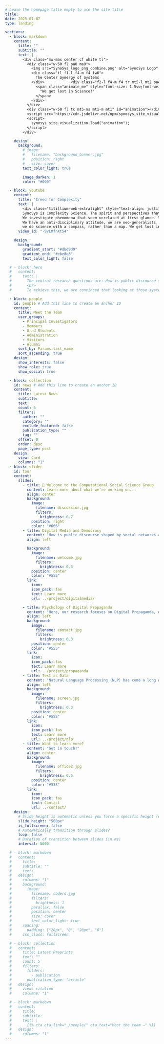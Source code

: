 ```yaml
---
# Leave the homepage title empty to use the site title
title:
date: 2025-01-07
type: landing

sections:
  - block: markdown
    content:
      title: ""
      subtitle: ""
      text: |
        <div class="mw-max center cf white tl">
          <div class="w-50 fl pa0 ma0">
            <img src="SynoSys_logo_png_combine.png" alt="SynoSys Logo" class="w-90 p-8"> 
            <div class="tl f1-l f4-m f4 fw6">
              The Center Synergy of Systems
            </div>            <div class="f2-l f4-m f4 tr mt5-l mt2 pa4" style="--duration: 1.8s; --delay: 0s">
              <span class="animate_me" style="font-size: 1.5vw;font-weight:300; max-width: 100%;">
                "We get lost in Science!"
              </span>
            </div>
          </div>
          <div class="w-50 fl tc mt5-ns mt1-m mt1" id="animation"></div>
          <script src="https://cdn.jsdelivr.net/npm/synosys_site_visualization@1.1.4"></script>
          <script>
            synosys_site_visualization.load("animation");
          </script>
        </div>

    design:
      background:
        # image:
        #   filename: "background_banner.jpg"
        #   position: right
        #   size: cover
        text_color_light: true

        image_darken: 1
        color: "#000"

  - block: youtube
    content:
      title: "Creed for Complexity"
      text: |
        <div class="titillium-web-extralight" style="text-align: justify; line-height: 1.4; font-size:1.2rem ">
        SynoSys is Complexity Science. The spirit and perspectives that Complexity Science offers pervade the Center, its people and their activities. 
        We investigate phenomena that seem unrelated at first glance. Yet, we seek and search for underlying rules that connect them. 
        We have an anti-disciplinary attitude, we are neo-generalists, we transcend the borders of traditional disciplines. We explore, 
        we do science with a compass, rather than a map. We get lost in science.</div>
      video_id: "-9VLMfnXtS4"

    design:
      background:
        gradient_start: "#dbd9d9"
        gradient_end: "#ebe8e8"
        text_color_light: false

  # - block: hero
  #   content:
  #     text: |
  #       The central research questions are: How is public discourse shaped by social networks and sorting algorithms, and how does it benefit certain rhetoric? How do generated images affect attention and emotions and how do they reinforce certain narratives more than others? Establishing causality between these factors in such complex socio-technical systems is an overarching challenge that we aim to address.
  #       <br>
  #       To achieve this, we are convinced that looking at those systems from various angles is crucial. While the overarching questions span the whole research groups, we are composed of a variety of disciplinary backgrounds and methods. Digitalization is not only impacting social systems, but also expanding the methods for studying them and enabling us to cover a spectrum of measurements of human behavior between micro and macro levels, ranging from online experiments to field studies in social media and large-scale platform data analysis, while computer simulations may help connect the scales.

  - block: people
    id: people # Add this line to create an anchor ID
    content:
      title: Meet the Team
      user_groups:
        - Principal Investigators
        - Members
        - Grad Students
        - Administration
        - Visitors
        - Alumni
      sort_by: Params.last_name
      sort_ascending: true
    design:
      show_interests: false
      show_role: true
      show_social: true

  - block: collection
    id: news # Add this line to create an anchor ID
    content:
      title: Latest News
      subtitle:
      text:
      count: 6
      filters:
        author: ""
        category: ""
        exclude_featured: false
        publication_type: ""
        tag: ""
      offset: 0
      order: desc
      page_type: post
    design:
      view: Card
      columns: "1"
  - block: slider
    id: tour
    content:
      slides:
        - title: 👋 Welcome to the Computational Social Science Group
          content: Learn more about what we're working on...
          align: center
          background:
            image:
              filename: discussion.jpg
              filters:
                brightness: 0.7
            position: right
            color: "#666"
        - title: Digital Media and Democracy
          content: "How is public discourse shaped by social networks and sorting algorithms, and how does it benefit certain rhetoric? In this research area we aim to establishing causality between such information environments and factors that are crucial for democracy, such as institutional trust, affective polarization or support for populists, which is a challenge in such complex socio-technical systems."
          align: left

          background:
            image:
              filename: welcome.jpg
              filters:
                brightness: 0.3
            position: center
            color: "#555"
          link:
            icon:
            icon_pack: fas
            text: Learn more
            url: ../project/digitalmedia/

        - title: Psychology of Digital Propaganda
          content: "Here, our research focuses on Digital Propaganda, which we understand as orchestrated efforts to influence the public, by personalizing and repeating messages, simplifying complex issues into narratives, and employing emotionally charged content. We ask the question of how digitalization has changed those strategies and how they influence beliefs, attitudes, and behavior."
          align: left
          background:
            image:
              filename: contact.jpg
              filters:
                brightness: 0.3
            position: center
            color: "#555"
          link:
            icon:
            icon_pack: fas
            text: Learn more
            url: ../project/propaganda
        - title: Text as Data
          content: "Natural Language Processing (NLP) has come a long way, and now researchers can analyze text data in ways that were impossible just a few decades ago. Social media posts, transcripts of political debates, and parliamentary speeches are now valuable data sources for studying human behavior, political discourse, and societal trends. This opens up a bunch of new questions and gives us new ways to study them."
          align: left
          background:
            image:
              filename: screen.jpg
              filters:
                brightness: 0.3
            position: center
            color: "#555"
          link:
            icon:
            icon_pack: fas
            text: Learn more
            url: ../project/nlp
        - title: Want to learn more?
          content: "Get in touch!"
          align: center
          background:
            image:
              filename: office2.jpg
              filters:
                brightness: 0.5
            position: center
            color: "#333"
          link:
            icon:
            icon_pack: fas
            text: Contact
            url: ../contact/
    design:
      # Slide height is automatic unless you force a specific height (e.g. '400px')
      slide_height: "500px"
      is_fullscreen: false
      # Automatically transition through slides?
      loop: false
      # Duration of transition between slides (in ms)
      interval: 5000

  # - block: markdown
  #   content:
  #     title:
  #     subtitle: ""
  #     text:
  #   design:
  #     columns: "1"
  #     background:
  #       image:
  #         filename: coders.jpg
  #         filters:
  #           brightness: 1
  #         parallax: false
  #         position: center
  #         size: cover
  #         text_color_light: true
  #     spacing:
  #       padding: ["20px", "0", "20px", "0"]
  #     css_class: fullscreen

  # - block: collection
  #   content:
  #     title: Latest Preprints
  #     text: ""
  #     count: 5
  #     filters:
  #       folders:
  #         - publication
  #       publication_type: "article"
  #   design:
  #     view: citation
  #     columns: "1"

  # - block: markdown
  #   content:
  #     title:
  #     subtitle:
  #     text: |
  #       {{% cta cta_link="./people/" cta_text="Meet the team →" %}}
  #   design:
  #     columns: "1"
---
```

